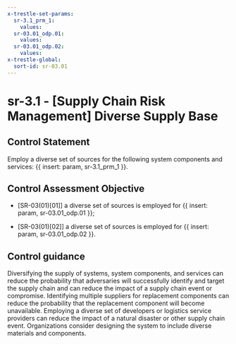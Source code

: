 ```yaml
---
x-trestle-set-params:
  sr-3.1_prm_1:
    values:
  sr-03.01_odp.01:
    values:
  sr-03.01_odp.02:
    values:
x-trestle-global:
  sort-id: sr-03.01
---
```


# sr-3.1 - \[Supply Chain Risk Management\] Diverse Supply Base

## Control Statement

Employ a diverse set of sources for the following system components and services: {{ insert: param, sr-3.1_prm_1 }}.

## Control Assessment Objective

- \[SR-03(01)[01]\] a diverse set of sources is employed for {{ insert: param, sr-03.01_odp.01 }};

- \[SR-03(01)[02]\] a diverse set of sources is employed for {{ insert: param, sr-03.01_odp.02 }}.

## Control guidance

Diversifying the supply of systems, system components, and services can reduce the probability that adversaries will successfully identify and target the supply chain and can reduce the impact of a supply chain event or compromise. Identifying multiple suppliers for replacement components can reduce the probability that the replacement component will become unavailable. Employing a diverse set of developers or logistics service providers can reduce the impact of a natural disaster or other supply chain event. Organizations consider designing the system to include diverse materials and components.
